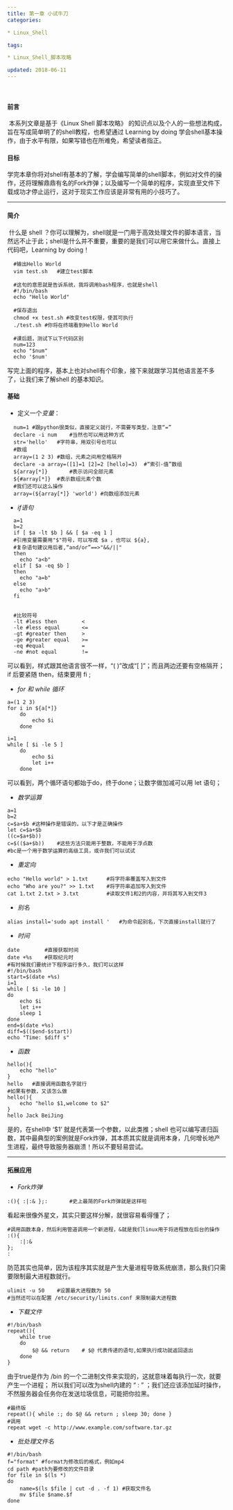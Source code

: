 ```yaml
---
title: 第一章 小试牛刀
categories: 

* Linux_Shell

tags:

* Linux_Shell_脚本攻略

updated: 2018-06-11
---
```


​	

#### 前言

  ​	本系列文章是基于《Linux Shell 脚本攻略》 的知识点以及个人的一些想法构成，旨在写成简单明了的shell教程，也希望通过 Learning by doing 学会shell基本操作，由于水平有限，如果写错也在所难免，希望读者指正。

#### 目标

  ​	学完本章你将对shell有基本的了解，学会编写简单的shell脚本，例如对文件的操作，还将理解鼎鼎有名的Fork炸弹；以及编写一个简单的程序，实现直至文件下载成功才停止运行，这对于现实工作应该是非常有用的小技巧了。

  ---

  

#### 简介

  ​	什么是 shell ？你可以理解为，shell就是一门用于高效处理文件的脚本语言，当然远不止于此；shell是什么并不重要，重要的是我们可以用它来做什么。直接上代码吧，Learning  by  doing！

  

``` shell
  #输出Hello World
  vim test.sh	#建立test脚本
  
  #这句的意思就是告诉系统，我将调用bash程序，也就是shell
  #!/bin/bash		
  echo "Hello World"
  
  #保存退出
  chmod +x test.sh #改变test权限，使其可执行
  ./test.sh	#你将在终端看到Hello World
  
  #课后题，测试下以下代码区别
  num=123
  echo "$num"
  echo '$num'
  ```

  写完上面的程序，基本上也对shell有个印象，接下来就跟学习其他语言差不多了，让我们来了解shell 的基本知识。

#### 基础

* 定义一个*变量*：

  

``` shell
  num=1	#跟python很类似，直接定义就行，不需要写类型，注意“=”
  declare -i num	#当然也可以用这种方式
  str='hello'	#字符串，用双引号也可以
  #数组
  array=(1 2 3)	#数组，元素之间用空格隔开
  declare -a array=([1]=1 [2]=2 [hello]=3)	#“索引-值”数组
  ${array[*]}		#表示访问全部元素
  ${#array[*]}	#表示数组元素个数
  #我们还可以这么操作
  array=(${array[*]} 'world') #向数组添加元素
  ```

  

* *if语句*

  

``` shell
  a=1
  b=2
  if [ $a -lt $b ] && [ $a -eq 1 ]
  #引用变量需要用"$"符号，可以写成 $a ，也可以 ${a},
  #复杂语句建议用后者,“and/or”==>"&&/||"
  then
  	echo "a<b" 
  elif [ $a -eq $b ]
  then
  	echo "a=b"
  else
  	echo "a>b"
  fi
  
  
  #比较符号
  -lt #less then		<
  -le #less equal 		<=
  -gt #greater then 	>
  -ge #greater equal 	>=
  -eq #equal 			=
  -ne #not equal 		!=
  ```

  可以看到，样式跟其他语言很不一样，“(  )”改成“[  ]”；而且两边还要有空格隔开；
  if 后要紧随 then，结束要用 fi ; 
  

* *for 和 while 循环*

``` shell
a=(1 2 3)
for i in ${a[*]}
	do
		echo $i
	done
	
i=1
while [ $i -le 5 ]
	do
		echo $i
		let i++
	done
```

可以看到，两个循环语句都始于do，终于done；让数字做加减可以用 let 语句；

* *数学运算*

``` shell
a=1
b=2
c=$a+$b	#这种操作是错误的，以下才是正确操作
let c=$a+$b
((c=$a+$b))
c=$(($a+$b))	#这些方法只能用于整数，不能用于浮点数
#bc是一个用于数学运算的高级工具，或许我们可以试试
```

* *重定向*

``` shell
echo "Hello world" > 1.txt		#将字符串覆盖写入到文件
echo "Who are you?" >> 1.txt	#将字符串追加写入到文件
cat 1.txt 2.txt > 3.txt		    #读取文件1和2的内容，并将其写入到文件3
```

* *别名*

``` shell
alias install='sudo apt install '	#为命令起别名，下次直接install就行了
```

* *时间*

``` shell
date		#直接获取时间
date +%s 	#获取纪元时
#有时候我们要统计下程序运行多久，我们可以这样
#!/bin/bash
start=$(date +%s)
i=1
while [ $i -le 10 ]
do
	echo $i
	let i++
	sleep 1
done
end=$(date +%s)
diff=$(($end-$start))
echo "Time: $diff s"
```

* *函数*

``` shell
hello(){
    echo "hello"
}
hello	#直接调用函数名字就行
#如果有参数，又该怎么做
hello(){
    echo "hello $1,welcome to $2"
}
hello Jack BeiJing
```

是的，在shell中 ‘$1’ 就是代表第一个参数，以此类推；shell 也可以编写递归函数，其中最典型的案例就是Fork炸弹，其本质其实就是调用本身，几何增长地产生进程，最终导致服务器崩溃！所以不要轻易尝试。

---

#### 拓展应用

* *Fork炸弹*

``` shell
:(){ :|:& };:		#史上最简的Fork炸弹就是这样啦
```

看起来很像外星文，其实只要这样分解，就很容易看得懂了；

``` shell
#调用函数本身，然后利用管道调用一个新进程，&就是我们linux用于将进程放在后台的操作
:(){
	:|:&	
};
:
```

防范其实也简单，因为该程序其实就是产生大量进程导致系统崩溃，那么我们只需要限制最大进程数就行。

``` shell
ulimit -u 50 	#设置最大进程数为 50
#当然还可以在配置 /etc/security/limits.conf 来限制最大进程数
```

* *下载文件*

``` shell
#!/bin/bash
repeat(){
	while true
	do
		$@ && return 	# $@ 代表传递的语句,如果执行成功就返回退出
	done
}
```

由于true是作为 /bin 的一个二进制文件来实现的，这就意味着每执行一次，就要产生一个进程；
所以我们可以改为shell内建的 “ : ” ；我们还应该添加延时操作，不然服务器会任务你在发送垃圾信息，可能把你拉黑。

``` shell
#最终版
repeat(){ while :; do $@ && return ; sleep 30; done }
#调用
repeat wget -c http://www.example.com/software.tar.gz
```

* *批处理文件名*

``` shell
#!/bin/bash
f="format" #format为修改后的格式，例如mp4
cd path #path为要修改的文件目录
for file in $(ls *)
do
	name=$(ls $file | cut -d . -f 1) #获取文件名
	mv $file $name.$f
done
```

